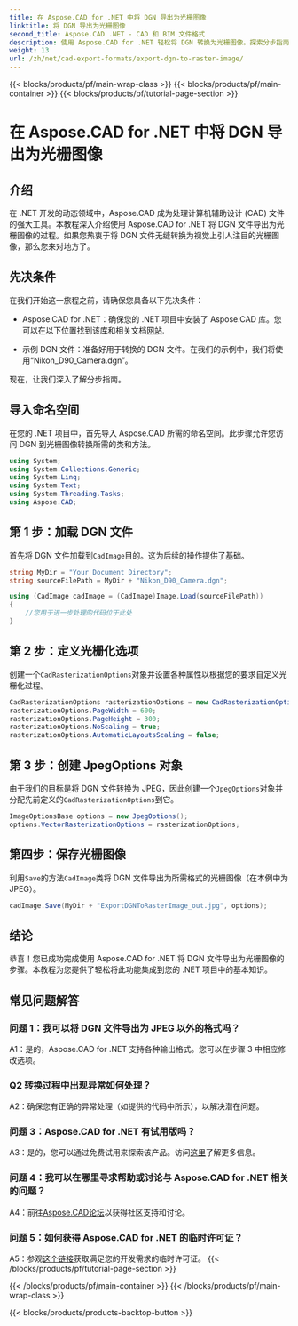 ```yaml
---
title: 在 Aspose.CAD for .NET 中将 DGN 导出为光栅图像
linktitle: 将 DGN 导出为光栅图像
second_title: Aspose.CAD .NET - CAD 和 BIM 文件格式
description: 使用 Aspose.CAD for .NET 轻松将 DGN 转换为光栅图像。探索分步指南并释放 .NET 在 CAD 文件操作方面的强大功能。
weight: 13
url: /zh/net/cad-export-formats/export-dgn-to-raster-image/
---
```


{{< blocks/products/pf/main-wrap-class >}}
{{< blocks/products/pf/main-container >}}
{{< blocks/products/pf/tutorial-page-section >}}

# 在 Aspose.CAD for .NET 中将 DGN 导出为光栅图像

## 介绍

在 .NET 开发的动态领域中，Aspose.CAD 成为处理计算机辅助设计 (CAD) 文件的强大工具。本教程深入介绍使用 Aspose.CAD for .NET 将 DGN 文件导出为光栅图像的过程。如果您热衷于将 DGN 文件无缝转换为视觉上引人注目的光栅图像，那么您来对地方了。

## 先决条件

在我们开始这一旅程之前，请确保您具备以下先决条件：

-  Aspose.CAD for .NET：确保您的 .NET 项目中安装了 Aspose.CAD 库。您可以在以下位置找到该库和相关文档[网站](https://reference.aspose.com/cad/net/).

- 示例 DGN 文件：准备好用于转换的 DGN 文件。在我们的示例中，我们将使用“Nikon_D90_Camera.dgn”。

现在，让我们深入了解分步指南。

## 导入命名空间

在您的 .NET 项目中，首先导入 Aspose.CAD 所需的命名空间。此步骤允许您访问 DGN 到光栅图像转换所需的类和方法。

```csharp
using System;
using System.Collections.Generic;
using System.Linq;
using System.Text;
using System.Threading.Tasks;
using Aspose.CAD;
```

## 第 1 步：加载 DGN 文件

首先将 DGN 文件加载到`CadImage`目的。这为后续的操作提供了基础。

```csharp
string MyDir = "Your Document Directory";
string sourceFilePath = MyDir + "Nikon_D90_Camera.dgn";

using (CadImage cadImage = (CadImage)Image.Load(sourceFilePath))
{
    //您用于进一步处理的代码位于此处
}
```

## 第 2 步：定义光栅化选项

创建一个`CadRasterizationOptions`对象并设置各种属性以根据您的要求自定义光栅化过程。

```csharp
CadRasterizationOptions rasterizationOptions = new CadRasterizationOptions();
rasterizationOptions.PageWidth = 600;
rasterizationOptions.PageHeight = 300;
rasterizationOptions.NoScaling = true;
rasterizationOptions.AutomaticLayoutsScaling = false;
```

## 第 3 步：创建 JpegOptions 对象

由于我们的目标是将 DGN 文件转换为 JPEG，因此创建一个`JpegOptions`对象并分配先前定义的`CadRasterizationOptions`到它。

```csharp
ImageOptionsBase options = new JpegOptions();
options.VectorRasterizationOptions = rasterizationOptions;
```

## 第四步：保存光栅图像

利用`Save`的方法`CadImage`类将 DGN 文件导出为所需格式的光栅图像（在本例中为 JPEG）。

```csharp
cadImage.Save(MyDir + "ExportDGNToRasterImage_out.jpg", options);
```

## 结论

恭喜！您已成功完成使用 Aspose.CAD for .NET 将 DGN 文件导出为光栅图像的步骤。本教程为您提供了轻松将此功能集成到您的 .NET 项目中的基本知识。

## 常见问题解答

### 问题 1：我可以将 DGN 文件导出为 JPEG 以外的格式吗？

A1：是的，Aspose.CAD for .NET 支持各种输出格式。您可以在步骤 3 中相应修改选项。

### Q2 转换过程中出现异常如何处理？

A2：确保您有正确的异常处理（如提供的代码中所示），以解决潜在问题。

### 问题 3：Aspose.CAD for .NET 有试用版吗？

 A3：是的，您可以通过免费试用来探索该产品。访问[这里](https://releases.aspose.com/)了解更多信息。

### 问题 4：我可以在哪里寻求帮助或讨论与 Aspose.CAD for .NET 相关的问题？

 A4：前往[Aspose.CAD论坛](https://forum.aspose.com/c/cad/19)以获得社区支持和讨论。

### 问题 5：如何获得 Aspose.CAD for .NET 的临时许可证？

 A5：参观[这个链接](https://purchase.aspose.com/temporary-license/)获取满足您的开发需求的临时许可证。
{{< /blocks/products/pf/tutorial-page-section >}}

{{< /blocks/products/pf/main-container >}}
{{< /blocks/products/pf/main-wrap-class >}}

{{< blocks/products/products-backtop-button >}}
